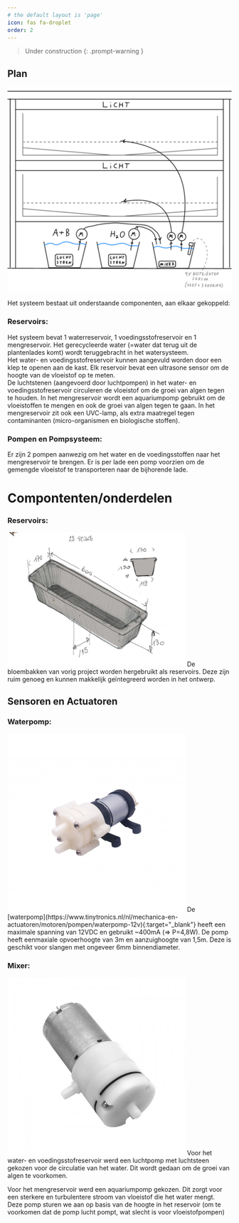 ```yaml
---
# the default layout is 'page'
icon: fas fa-droplet
order: 2
---
```



> Under construction
{: .prompt-warning }

## Plan
<img src="../assets/img/Watersysteem/Plan_Watersysteem.png" alt="Schematische tekening van het watersysteem" width="800"/>

Het systeem bestaat uit onderstaande componenten, aan elkaar gekoppeld:

### Reservoirs:  
Het systeem bevat 1 waterreservoir, 1 voedingsstofreservoir en 1 mengreservoir. Het gerecycleerde water (=water dat terug uit de plantenlades komt) wordt teruggebracht in het watersysteem.  
Het water- en voedingsstofreservoir kunnen aangevuld worden door een klep te openen aan de kast. Elk reservoir bevat een ultrasone sensor om de hoogte van de vloeistof op te meten.  
De luchtstenen (aangevoerd door luchtpompen) in het water- en voedingsstofreservoir circuleren de vloeistof om de groei van algen tegen te houden. In het mengreservoir wordt een aquariumpomp gebruikt om de vloeistoffen te mengen en ook de groei van algen tegen te gaan. In het mengreservoir zit ook een UVC-lamp, als extra maatregel tegen contaminanten (micro-organismen en biologische stoffen).

### Pompen en Pompsysteem:  
Er zijn 2 pompen aanwezig om het water en de voedingsstoffen naar het mengreservoir te brengen. Er is per lade een pomp voorzien om de gemengde vloeistof te transporteren naar de bijhorende lade.

# Compontenten/onderdelen

### Reservoirs:  
<img src="../assets/img/Watersysteem/reservoir.JPEG" alt="Reservoir" width="400">  
De bloembakken van vorig project worden hergebruikt als reservoirs. Deze zijn ruim genoeg en kunnen makkelijk geïntegreerd worden in het ontwerp.

## Sensoren en Actuatoren

### Waterpomp:  
<img src="../assets/img/Watersysteem/Waterpomp.jpg" alt="Waterpomp" width="400">  
De [waterpomp](https://www.tinytronics.nl/nl/mechanica-en-actuatoren/motoren/pompen/waterpomp-12v){:target="_blank"} heeft een maximale spanning van 12VDC en gebruikt ~400mA (=> P=4,8W). De pomp heeft eenmaxiale opvoerhoogte van 3m en aanzuighoogte van 1,5m. Deze is geschikt voor slangen met ongeveer 6mm binnendiameter.

### Mixer:
<img src="../assets/img/Watersysteem/luchtpomp.jpg" alt="Luchtpomp" width="400">  
Voor het water- en voedingsstofreservoir werd een luchtpomp met luchtsteen gekozen voor de circulatie van het water. Dit wordt gedaan om de groei van algen te voorkomen.

Voor het mengreservoir werd een aquariumpomp gekozen. Dit zorgt voor een sterkere en turbulentere stroom van vloeistof die het water mengt. Deze pomp sturen we aan op basis van de hoogte in het reservoir (om te voorkomen dat de pomp lucht pompt, wat slecht is voor vloeistofpompen)
